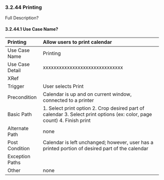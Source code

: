 ### 3.2.44 Printing

Full Description?

#### 3.2.44.1 Use Case Name?

| Printing | Allow users to print calendar                                |
|:--------------| :--------------|
|Use Case Name  | Printing                                                |
|Use Case Detail| xxxxxxxxxxxxxxxxxxxxxxxxxxxxxx |
|XRef           |                                                  |
|Trigger        | User selects Print                                      |
|Precondition   | Calendar is up and on current window, connected to a printer |
|Basic Path     | 1. Select print option 2. Crop desired part of calendar  3. Select print options (ex: color, page count)  4. Finish print |
|Alternate Path | none                                                    |
|Post Condition | Calendar is left unchanged; however, user has a printed portion of desired part of the calendar |
|Exception Paths|                                                         |
|Other          | none                                                    |

